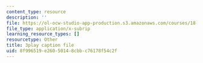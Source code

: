 ```yaml
---
content_type: resource
description: ''
file: https://ol-ocw-studio-app-production.s3.amazonaws.com/courses/18-03sc-differential-equations-fall-2011/8f996519e26050148cbbc76178f54c2f_qZHseRxAWZ8.vtt
file_type: application/x-subrip
learning_resource_types: []
resourcetype: Other
title: 3play caption file
uid: 8f996519-e260-5014-8cbb-c76178f54c2f
---
```

